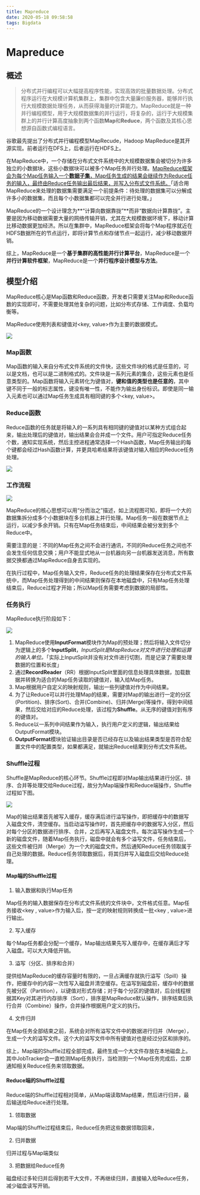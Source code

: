 ```yaml
---
title: Mapreduce
date: 2020-05-18 09:58:58
tags: Bigdata
---
```


# Mapreduce

## 概述

> 分布式并行编程可以大幅提高程序性能，实现高效的批量数据处理。分布式程序运行在大规模计算机集群上，集群中包含大量廉价服务器，能够并行执行大规模数据处理任务，从而获得海量的计算能力。MapReduce就是一种并行编程模型，用于大规模数据集的并行运行，将复杂的，运行于大规模集群上的并行计算高度抽象到两个函数**Map**和**Reduce**，两个函数及其核心思想源自函数式编程语言。

谷歌最先提出了分布式并行编程模型MapRecude，Hadoop MapReduce是其开源实现。前者运行在DFS上，后者运行在HDFS上。

在MapReduce中，一个存储在分布式文件系统中的大规模数据集会被切分为许多独立的小数据块，这些小数据块可以被多个Map任务并行处理。<u>MapReduce框架会为每个Map任务输入一个**数据子集**，Map任务生成的结果会继续作为Reduce任务的输入，最终由Reduce任务输出最后结果，并写入分布式文件系统。</u>「适合用MapReduce来处理的数据集需要满足一个前提条件：待处理的数据集可以分解成许多小的数据集，而且每个小数据集都可以完全并行进行处理。」

MapReduce的一个设计理念为**“计算向数据靠拢”**而非“数据向计算靠拢”。主要是因为移动数据需要大量的网络传输开销，尤其在大规模数据环境下，移动计算比移动数据更加经济。所以在集群中，MapReduce框架会将每个Map程序就近在HDFS数据所在的节点运行，即将计算节点和存储节点一起运行，减少移动数据开销。

综上，MapReduce是一个**基于集群的高性能并行计算平台**，MapReduce是一个**并行计算软件框架**，MapReduce是一个**并行程序设计模型与方法**。

## 模型介绍

MapReduce核心是Map函数和Reduce函数，开发者只需要关注Map和Reduce函数的实现即可，不需要处理其他复杂的问题，比如分布式存储、工作调度、负载均衡等。

MapReduce使用列表和键值对<key, value>作为主要的数据模式。

![](./Mapreduce/structure.png)

### Map函数

Map函数的输入来自分布式文件系统的文件快，这些文件块的格式是任意的，可以是文档，也可以是二进制格式的。文件块是一系列元素的集合，这些元素也是任意类型的。Map函数将输入元素转化为键值对，**键和值的类型也是任意的**，其中键不同于一般的标志属性，键没有唯一性，不能作为输出身份标识。即使是同一输入元素也可以通过Map任务生成具有相同键的多个<key, value>。

### Reduce函数

Reduce函数的任务就是将输入的一系列具有相同键的键值对以某种方式组合起来，输出处理后的键值对，输出结果会合并成一个文件。用户可指定Reduce任务个数，通知实现系统，然后主控进程通常选择一个Hash函数，Map任务输出的每个键都会经过Hash函数计算，并更具哈希结果将该键值对输入相应的Reduce任务处理。

![](./Mapreduce/process.png)

### 工作流程

![](./Mapreduce/workflow.png)

MapReduce的核心思想可以用“分而治之”描述，如上流程图可知，即将一个大的数据集拆分成多个小数据块在多台机器上并行处理。Map任务一般在数据节点上运行，以减少多余开销。只有在Map任务结束后，中间结果会被分发到多个Reduce中。

需要注意的是：不同的Map任务之间不会进行通讯，不同的Reduce任务之间也不会发生任何信息交换；用户不能显式地从一台机器向另一台机器发送消息，所有数据交换都通过MapReduce自身去实现的。

在执行过程中，Map任务输入文件，Reduce任务的处理结果保存在分布式文件系统中，而Map任务处理得到的中间结果则保存在本地磁盘中，只有Map任务处理结束后，Reduce过程才开始；所以Map任务需要考虑到数据的局部性。

### 任务执行

MapReduce执行阶段如下：

![](./Mapreduce/phase.png)

1. MapReduce使用**InputFormat**模块作为Map的预处理；然后将输入文件切分为逻辑上的多个**InputSplit**，*InputSplit是MapReduce对文件进行处理和运算的输入单位。*「实际上InputSplit并没有对文件进行切割，而是记录了需要处理数据的位置和长度」
2. 通过**RecordReader**（RR）根据InputSplit里面的信息处理具体数据，加载数据并转换为适合的Map任务读取的键值对，输入给Map任务。
3. Map根据用户自定义的映射规则，输出一些列键值对作为中间结果。
4. 为了让Reduce可以并行处理Map的结果，需要对Map的输出进行一定的分区(Portition)、排序(Sort)、合并(Combine)、归并(Merge)等操作，得到中间结果，然后交给对应的Reduce处理，该过程为**Shuffle**。从无序的键值对到有序的键值对。
5. Reduce以一系列中间结果作为输入，执行用户定义的逻辑，输出结果给OutputFormat模块。
6. **OutputFormat**模块验证输出目录是否已经存在以及输出结果类型是否符合配置文件中的配置类型，如果都满足，就输出Reduce结果到分布式文件系统。

### Shuffle过程

Shuffle是MapReduce的核心环节。Shuffle过程即对Map输出结果进行分区、排序、合并等处理交给Reduce过程，故分为Map端操作和Reduce端操作，Shuffle过程如下图。

![](./Mapreduce/Shuffle1.png)

Map的输出结果首先被写入缓存，缓存满后进行溢写操作，即把缓存中的数据写入磁盘文件，清空缓存。当启动溢写操作时，首先把缓存中的数据写入分区，然后对每个分区的数据进行排序、合并，之后再写入磁盘文件。每次溢写操作生成一个新的磁盘文件，随着Map任务执行，磁盘中就会有多个溢写文件，任务结束后，这些文件被归并（Merge）为一个大的磁盘文件。然后通知Reduce任务领取属于自己处理的数据。Reduce任务领取数据后，将其归并写入磁盘后交给Reduce处理。

#### Map端的Shuffle过程

1. 输入数据和执行Map任务

Map任务的输入数据保存在分布式文件系统的文件块中，文件格式任意。Map任务接收<key , value>作为输入后，按一定的映射规则转换成一批<key , value>进行输出。

2. 写入缓存

每个Map任务都会分配一个缓存，Map输出结果先写入缓存中，在缓存满后才写入磁盘。可以大大降低开销。

3. 溢写（分区、排序和合并）

提供给MapReduce的缓存容量时有限的，一旦占满缓存就执行溢写（Spill）操作，把缓存中的内容一次性写入磁盘并清空缓存。在溢写到磁盘前，缓存中的数据先被分区（Partition），以键值对形式存储；对于每个分区的键值对，后台线程根据其Key对其进行内存排序（Sort），排序是MapReduce默认操作，排序结束后执行合并（Combine）操作，合并操作根据用户定义的执行。

4. 文件归并

在Map任务全部结束之前，系统会对所有溢写文件中的数据进行归并（Merge），生成一个大的溢写文件。这个大的溢写文件中所有键值对也是经过分区和排序的。

综上，Map端的Shuffle过程全部完成，最终生成一个大文件存放在本地磁盘上。其中JobTracker会一直检测Map任务执行，当检测到一个Map任务完成后，立即通知相关Reduce任务来领取数据。

#### Reduce端的Shuffle过程

Reduce端的Shuffle过程相对简单，从Map端读取Map结果，然后进行归并，最后输送给Reduce进行处理。

1. 领取数据

Map端的Shuffle过程结束后，Reduce任务把这些数据领取回来，

2. 归并数据

归并过程与Map端类似

3. 把数据给Reduce任务

磁盘经过多轮归并后得到若干大文件，不再继续归并，直接输入给Reduce任务，减少磁盘读写开销。

